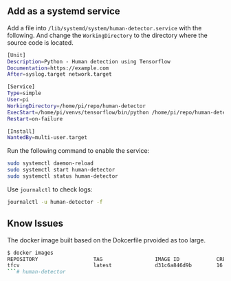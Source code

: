 ## Add as a systemd service

Add a file into `/lib/systemd/system/human-detector.service` with the following. And change the `WorkingDirectory` to the directory where the source code is located.

```bash
[Unit]
Description=Python - Human detection using Tensorflow
Documentation=https://example.com
After=syslog.target network.target

[Service]
Type=simple
User=pi
WorkingDirectory=/home/pi/repo/human-detector
ExecStart=/home/pi/venvs/tensorflow/bin/python /home/pi/repo/human-detector/app.py --serve-in-foreground
Restart=on-failure

[Install]
WantedBy=multi-user.target
```

Run the following command to enable the service:

```bash
sudo systemctl daemon-reload
sudo systemctl start human-detector
sudo systemctl status human-detector
```

Use `journalctl` to check logs:

```bash
journalctl -u human-detector -f
```

## Know Issues

The docker image built based on the Dokcerfile prvoided as too large. 

```bash
$ docker images
REPOSITORY                  TAG                 IMAGE ID            CREATED             SIZE
tfcv                        latest              d31c6a846d9b        16 hours ago        5.59GB
```# human-detector
